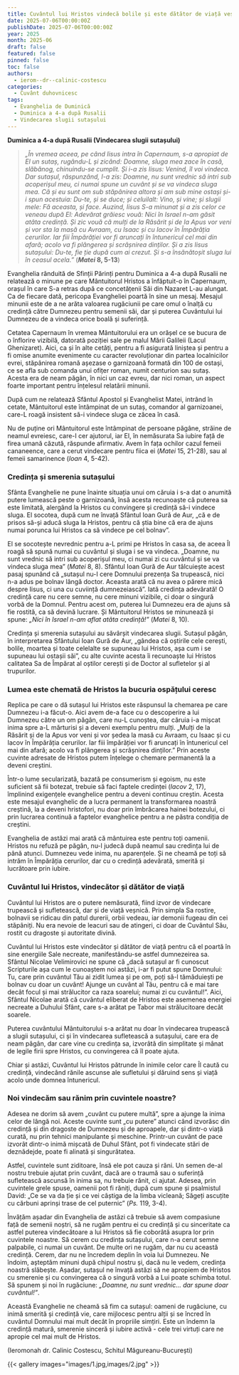 ```yaml
---
title: Cuvântul lui Hristos vindecă bolile și este dătător de viață veșnică
date: 2025-07-06T00:00:00Z
publishDate: 2025-07-06T00:00:00Z
year: 2025
month: 2025-06
draft: false
featured: false
pinned: false
toc: false
authors:
  - ierom--dr--calinic-costescu
categories:
  - Cuvânt duhovnicesc
tags:
  - Evanghelia de Duminică
  - Duminica a 4-a după Rusalii 
  - Vindecarea slugii sutașului 
---
```

**Duminica a 4-a după Rusalii (Vindecarea slugii sutașului)**

> _„În vremea aceea, pe când Iisus intra în Capernaum, s-a apropiat de El un sutaș, rugându-L și zicând: Doamne, sluga mea zace în casă, slăbănog, chinuindu-se cumplit. Și i-a zis Iisus: Venind, îl voi vindeca. Dar sutașul, răspunzând, I-a zis: Doamne, nu sunt vrednic să intri sub acoperișul meu, ci numai spune un cuvânt și se va vindeca sluga mea. Că și eu sunt om sub stăpânirea altora și am sub mine ostași și-i spun acestuia: Du-te, și se duce; și celuilalt: Vino, și vine; și slugii mele: Fă aceasta, și face. Auzind, Iisus S-a minunat și a zis celor ce veneau după El: Adevărat grăiesc vouă: Nici în Israel n-am găsit atâta credință. Și zic vouă că mulți de la Răsărit și de la Apus vor veni și vor sta la masă cu Avraam, cu Isaac și cu Iacov în Împărăția cerurilor. Iar fiii Împărăției vor fi aruncați în întunericul cel mai din afară; acolo va fi plângerea și scrâșnirea dinților. Și a zis Iisus sutașului: Du-te, fie ție după cum ai crezut. Și s-a însănătoșit sluga lui în ceasul acela.”_ (**_Matei_ 8, 5-13**)

Evanghelia rânduită de Sfinții Părinți pentru Duminica a 4-a după Rusalii ne relatează o minune pe care Mântuitorul Hristos a înfăptuit-o în Capernaum, orașul în care S-a retras după ce concetățenii Săi din Nazaret L-au alungat. Ca de fiecare dată, pericopa Evangheliei poartă în sine un mesaj. Mesajul minunii este de a ne arăta valoarea rugăciunii pe care omul o înalță cu credință către Dumnezeu pentru semenii săi, dar și puterea Cuvântului lui Dumnezeu de a vindeca orice boală și suferință.

Cetatea Capernaum în vremea Mântuitorului era un orășel ce se bucura de o înflorire vizibilă, datorată poziției sale pe malul Mării Galileii (Lacul Ghenizaret). Aici, ca și în alte cetăți, pentru a fi asigurată liniștea și pentru a fi omise anumite evenimente cu caracter revoluționar din partea localnicilor evrei, stăpânirea romană așezase o garnizoană formată din 100 de ostași, ce se afla sub comanda unui ofițer roman, numit centurion sau sutaș. Acesta era de neam păgân, în nici un caz evreu, dar nici roman, un aspect foarte important pentru înțelesul relatării minunii.

După cum ne relatează Sfântul Apostol și Evanghelist Matei, intrând în cetate, Mântuitorul este întâmpinat de un sutaș, comandor al garnizoanei, care-L roagă insistent să-i vindece sluga ce zăcea în casă.

Nu de puține ori Mântuitorul este întâmpinat de persoane păgâne, străine de neamul evreiesc, care-I cer ajutorul, iar El, în nemăsurata Sa iubire față de firea umană căzută, răspunde afirmativ. Avem în fața ochilor cazul femeii cananeence, care a cerut vindecare pentru fiica ei (_Matei_ 15, 21-28), sau al femeii samarinence (_Ioan_ 4, 5-42).

### Credința și smerenia sutașului

Sfânta Evanghelie ne pune înainte situația unui om căruia i s-a dat o anumită putere lumească peste o garnizoană, însă acesta recunoaște că puterea sa este limitată, alergând la Hristos cu convingere și credință să-i vindece sluga. El socotea, după cum ne învață Sfântul Ioan Gură de Aur, „că e de prisos să-și aducă sluga la Hristos, pentru că știa bine că era de ajuns numai porunca lui Hristos ca să vindece pe cel bolnav”.

El se socotește nevrednic pentru a-L primi pe Hristos în casa sa, de aceea Îl roagă să spună numai cu cuvântul și sluga i se va vindeca. „Doamne, nu sunt vrednic să intri sub acoperișul meu, ci numai zi cu cuvântul și se va vindeca sluga mea” (_Matei_ 8, 8). Sfântul Ioan Gură de Aur tâlcuiește acest pasaj spunând că „sutașul nu-I cere Domnului prezența Sa trupească, nici n-a adus pe bolnav lângă doctor. Aceasta arată că nu avea o părere mică despre Iisus, ci una cu cuviință dumnezeiască”. Iată credința adevărată! O credință care nu cere semne, nu cere minuni vizibile, ci doar o singură vorbă de la Domnul. Pentru acest om, puterea lui Dumnezeu era de ajuns să fie rostită, ca să devină lucrare. Și Mântuitorul Hristos se minunează și spune: _„Nici în Israel n-am aflat atâta credință!”_ (_Matei_ 8, 10).

Credința și smerenia sutașului au săvârșit vindecarea slugii. Sutașul păgân, în interpretarea Sfântului Ioan Gură de Aur, „gândea că oștirile cele cerești, bolile, moartea și toate celelalte se supuneau lui Hristos, așa cum i se supuneau lui ostașii săi”, cu alte cuvinte acesta îi recunoaște lui Hristos calitatea Sa de Împărat al oștilor cerești și de Doctor al sufletelor și al trupurilor.

### Lumea este chemată de Hristos la bucuria ospățului ceresc

Replica pe care o dă sutașul lui Hristos este răspunsul la chemarea pe care Dumnezeu i-a făcut-o. Aici avem de-a face cu o descoperire a lui Dumnezeu către un om păgân, care nu-L cunoștea, dar căruia i-a mișcat inima spre a-L mărturisi și a deveni exemplu pentru mulți. „Mulți de la Răsărit și de la Apus vor veni și vor ședea la masă cu Avraam, cu Isaac și cu Iacov în Împărăția cerurilor. Iar fiii împărăției vor fi aruncați în întunericul cel mai din afară; acolo va fi plângerea și scrâșnirea dinților.” Prin aceste cuvinte adresate de Hristos putem înțelege o chemare permanentă la a deveni creștini.

Într-o lume secularizată, bazată pe consumerism și egoism, nu este suficient să fii botezat, trebuie să faci faptele credinței (_Iacov_ 2, 17), împlinind exigențele evanghelice pentru a deveni continuu creștin. Acesta este mesajul evanghelic de a lucra permanent la transformarea noastră creștină, la a deveni hristofori, nu doar prin îmbrăcarea hainei botezului, ci prin lucrarea continuă a faptelor evanghelice pentru a ne păstra condiția de creștini.

Evanghelia de astăzi mai arată că mântuirea este pentru toți oamenii. Hristos nu refuză pe păgân, nu-l judecă după neamul sau credința lui de până atunci. Dumnezeu vede inima, nu aparențele. Și ne cheamă pe toți să intrăm în Împărăția cerurilor, dar cu o credință adevărată, smerită și lucrătoare prin iubire.

### Cuvântul lui Hristos, vindecător și dătător de viață

Cuvântul lui Hristos are o putere nemăsurată, fiind izvor de vindecare trupească și sufletească, dar și de viață veșnică. Prin simpla Sa rostire, bolnavii se ridicau din patul durerii, orbii vedeau, iar demonii fugeau din cei stăpâniți. Nu era nevoie de leacuri sau de atingeri, ci doar de Cuvântul Său, rostit cu dragoste și autoritate divină.

Cuvântul lui Hristos este vindecător și dătător de viață pentru că el poartă în sine energiile Sale necreate, manifestându-se astfel dumnezeirea sa. Sfântul Nicolae Velimirovici ne spune că „dacă sutașul ar fi cunoscut Scripturile așa cum le cunoaștem noi astăzi, i-ar fi putut spune Domnului: Tu, care prin cuvântul Tău ai zidit lumea și pe om, poți să-l tămăduiești pe bolnav cu doar un cuvânt! Ajunge un cuvânt al Tău, pentru că e mai tare decât focul și mai strălucitor ca raza soarelui; numai zi cu cuvântul!”. Aici, Sfântul Nicolae arată că cuvântul eliberat de Hristos este asemenea energiei necreate a Duhului Sfânt, care s-a arătat pe Tabor mai strălucitoare decât soarele.

Puterea cuvântului Mântuitorului s-a arătat nu doar în vindecarea trupească a slugii sutașului, ci și în vindecarea sufletească a sutașului, care era de neam păgân, dar care vine cu credința sa, izvorâtă din simplitate și mânat de legile firii spre Hristos, cu convingerea că îl poate ajuta.

Chiar și astăzi, Cuvântul lui Hristos pătrunde în inimile celor care Îl caută cu credință, vindecând rănile ascunse ale sufletului și dăruind sens și viață acolo unde domnea întunericul.

### Noi vindecăm sau rănim prin cuvintele noastre?

Adesea ne dorim să avem „cuvânt cu putere multă”, spre a ajunge la inima celor de lângă noi. Aceste cuvinte sunt „cu putere” atunci când izvorăsc din credință și din dragoste de Dumnezeu și de aproapele, dar și dintr-o viață curată, nu prin tehnici manipulante și meschine. Printr-un cuvânt de pace izvorât dintr-o inimă mișcată de Duhul Sfânt, pot fi vindecate stări de deznădejde, poate fi alinată și singurătatea.

Astfel, cuvintele sunt ziditoare, însă ele pot cauza și răni. Un semen de-al nostru trebuie ajutat prin cuvânt, dacă are o traumă sau o suferință sufletească ascunsă în inima sa, nu trebuie rănit, ci ajutat. Adesea, prin cuvintele grele spuse, oamenii pot fi răniți, după cum spune și psalmistul David: „Ce se va da ție și ce vei câștiga de la limba vicleană; Săgeți ascuțite cu cărbuni aprinși trase de cel puternic” (_Ps._ 119, 3-4).

Învățăm așadar din Evanghelia de astăzi că trebuie să avem compasiune față de semenii noștri, să ne rugăm pentru ei cu credință și cu sinceritate ca astfel puterea vindecătoare a lui Hristos să fie coborâtă asupra lor prin cuvintele noastre. Să cerem cu credința sutașului, care n-a cerut semne palpabile, ci numai un cuvânt. De multe ori ne rugăm, dar nu cu această credință. Cerem, dar nu ne încredem deplin în voia lui Dumnezeu. Ne îndoim, așteptăm minuni după chipul nostru și, dacă nu le vedem, credința noastră slăbește. Așadar, sutașul ne învață astăzi să ne apropiem de Hristos cu smerenie și cu convingerea că o singură vorbă a Lui poate schimba totul. Să spunem și noi în rugăciune: _„Doamne, nu sunt vrednic… dar spune doar cuvântul!”_.

Această Evanghelie ne cheamă să fim ca sutașul: oameni de rugăciune, cu inimă smerită și credință vie, care mijlocesc pentru alții și se încred în cuvântul Domnului mai mult decât în propriile simțiri. Este un îndemn la credință matură, smerenie sinceră și iubire activă - cele trei virtuți care ne apropie cel mai mult de Hristos.

(Ieromonah dr. Calinic Costescu, Schitul Măgureanu-București)

{{< gallery images="images/1.jpg,images/2.jpg" >}}